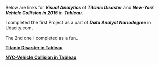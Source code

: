 
Below are links for  _**Visual Analytics**_ of _**Titanic Disaster**_ and _**New-York Vehicle Collision in 2015**_ in _**Tableau**_.

I completed the first Project as a part of _**Data Analyst Nanodegree**_ in Udacity.com.

The 2nd one I completed as a fun..

__[Titanic Disaster in Tableau](https://public.tableau.com/profile/krishna2474#!/vizhome/TitanicData_20/Story3?publish=yes)__

__[NYC-Vehicle Collision in Tableau](https://public.tableau.com/profile/krishna2474#!/vizhome/NYC-VEHICLE-COLLISION/NYC-VehicleCollisionStory)__
